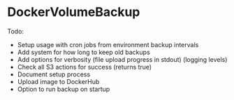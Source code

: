 # DockerVolumeBackup

Todo:    
 - Setup usage with cron jobs from environment backup intervals
 - Add system for how long to keep old backups
 - Add options for verbosity (file upload progress in stdout) (logging levels)
 - Check all S3 actions for success (returns true)
 - Document setup process
 - Upload image to DockerHub
 - Option to run backup on startup